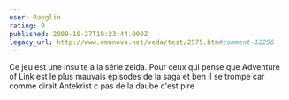 ```yaml
---
user: Raeglin
rating: 0
published: 2009-10-27T19:23:44.000Z
legacy_url: http://www.emunova.net/veda/test/2575.htm#comment-12256
---
```

Ce jeu est une insulte a la série zelda.
Pour ceux qui pense que Adventure of Link est le plus mauvais épisodes de la saga et ben il se trompe car comme dirait Antekrist c pas de la daube c'est pire
